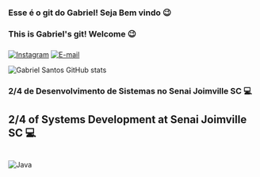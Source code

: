 
### Esse é o git do Gabriel! Seja Bem vindo 😉

### This is Gabriel's git! Welcome 😉

###

[![Instagram](https://img.shields.io/badge/Instagram-E4405F?style=for-the-badge&logo=instagram&logoColor=white)](https://www.instagram.com/ggabriel.santosss/?next=%2F)
[![E-mail](https://img.shields.io/badge/Gmail-D14836?style=for-the-badge&logo=gmail&logoColor=white)](mailto:santosbinho2005@gmail.com)


![Gabriel Santos GitHub stats](https://github-readme-stats.vercel.app/api?username=anuraghazra&show_icons=ggabrielsantos&theme=dracula)

### 2/4 de Desenvolvimento de Sistemas no Senai Joimville SC 💻
## 2/4 of Systems Development at Senai Joimville SC 💻

<div style="display: inline_block"><br/>
  <img align="center" alt="Java" src="https://img.shields.io/badge/Java-ED8B00?style=for-the-badge&logo=openjdk&logoColor=white" />
</div>
